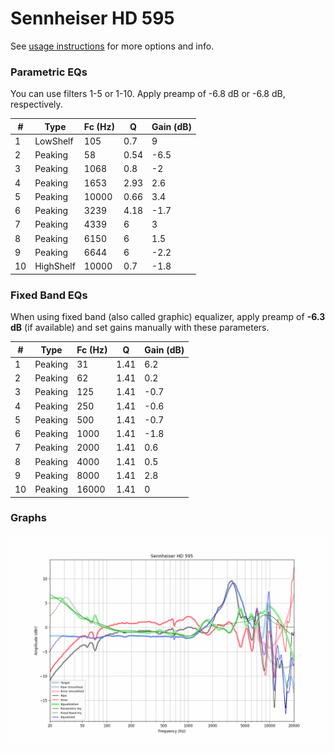 # Sennheiser HD 595
See [usage instructions](https://github.com/jaakkopasanen/AutoEq#usage) for more options and info.

### Parametric EQs
You can use filters 1-5 or 1-10. Apply preamp of -6.8 dB or -6.8 dB, respectively.

|   # | Type      |   Fc (Hz) |    Q |   Gain (dB) |
|-----|-----------|-----------|------|-------------|
|   1 | LowShelf  |       105 | 0.7  |         9   |
|   2 | Peaking   |        58 | 0.54 |        -6.5 |
|   3 | Peaking   |      1068 | 0.8  |        -2   |
|   4 | Peaking   |      1653 | 2.93 |         2.6 |
|   5 | Peaking   |     10000 | 0.66 |         3.4 |
|   6 | Peaking   |      3239 | 4.18 |        -1.7 |
|   7 | Peaking   |      4339 | 6    |         3   |
|   8 | Peaking   |      6150 | 6    |         1.5 |
|   9 | Peaking   |      6644 | 6    |        -2.2 |
|  10 | HighShelf |     10000 | 0.7  |        -1.8 |

### Fixed Band EQs
When using fixed band (also called graphic) equalizer, apply preamp of **-6.3 dB** (if available) and set gains manually with these parameters.

|   # | Type    |   Fc (Hz) |    Q |   Gain (dB) |
|-----|---------|-----------|------|-------------|
|   1 | Peaking |        31 | 1.41 |         6.2 |
|   2 | Peaking |        62 | 1.41 |         0.2 |
|   3 | Peaking |       125 | 1.41 |        -0.7 |
|   4 | Peaking |       250 | 1.41 |        -0.6 |
|   5 | Peaking |       500 | 1.41 |        -0.7 |
|   6 | Peaking |      1000 | 1.41 |        -1.8 |
|   7 | Peaking |      2000 | 1.41 |         0.6 |
|   8 | Peaking |      4000 | 1.41 |         0.5 |
|   9 | Peaking |      8000 | 1.41 |         2.8 |
|  10 | Peaking |     16000 | 1.41 |         0   |

### Graphs
![](./Sennheiser%20HD%20595.png)

